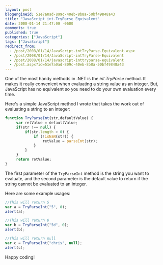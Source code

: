 ```yaml
---
layout: post
blogengineid: 51e7a0ad-809c-40eb-8b8a-50bf49848a43
title: "JavaScript int.TryParse Equivalent"
date: 2008-01-14 21:47:00 -0600
comments: true
published: true
categories: ["JavaScript"]
tags: ["JavaScript"]
redirect_from: 
  - /post/2008/01/14/JavaScript-intTryParse-Equivalent.aspx
  - /post/2008/01/14/JavaScript-intTryParse-Equivalent
  - /post/2008/01/14/javascript-inttryparse-equivalent
  - /post.aspx?id=51e7a0ad-809c-40eb-8b8a-50bf49848a43
---
```

<!-- more -->

One of the most handy methods in .NET is the *int.TryParse* method. It makes it really convenient when evaluating a string value as an integer. But, JavaScript has no equivalent so you need to do your own evaluation every time.

Here's a simple JavaScript method I wrote that takes the work out of evaluating a string to an integer:

```javascript
function TryParseInt(str,defaultValue) {
     var retValue = defaultValue;
     if(str !== null) {
         if(str.length > 0) {
             if (!isNaN(str)) {
                 retValue = parseInt(str);
             }
         }
     }
     return retValue;
}
```

<!-- ad -->

The first parameter of the `TryParseInt` method is the string you want to evaluate, and the second parameter is the default value to return if the string cannot be evaluated to an integer.

Here are some example usages:

```javascript
//This will return 5
var a = TryParseInt("5", 0);
alert(a);

//This will return 0
var b = TryParseInt("5d", 0);
alert(b);

//This will return null
var c = TryParseInt("chris", null);
alert(c);
```

Happy coding!
